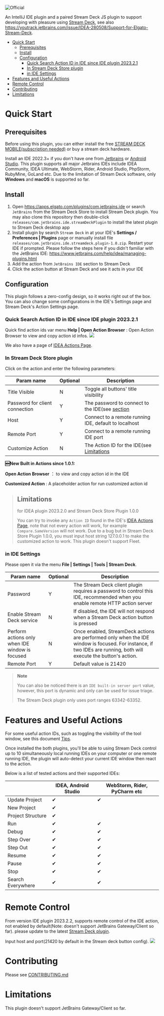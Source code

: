 ![Official](https://jb.gg/badges/official-plastic.svg)

An IntelliJ IDE plugin and a paired Stream Deck JS plugin to support developing with pleasure
using  [Stream Deck](https://developer.elgato.com/documentation/stream-deck/), see
also https://youtrack.jetbrains.com/issue/IDEA-280508/Support-for-Elgato-Stream-Deck.

<!-- TOC -->
* [Quick Start](#quick-start)
  * [Prerequisites](#prerequisites)
  * [Install](#install)
  * [Configuration](#configuration)
    * [Quick Search Action ID in IDE since IDE plugin 2023.2.1](#quick-search-action-id-in-ide-since-ide-plugin-202321)
    * [In Stream Deck Store plugin](#in-stream-deck-store-plugin)
    * [in IDE Settings](#in-ide-settings)
* [Features and Useful Actions](#features-and-useful-actions)
* [Remote Control](#remote-control)
* [Contributing](#contributing)
* [Limitations](#limitations-1)
<!-- TOC -->

# Quick Start

## Prerequisites

Before using this plugin, you can either install the free
[STREAM DECK MOBILE(subscription needed)](https://www.elgato.com/us/en/s/stream-deck-mobile) or buy a stream deck
hardware.

Install an IDE 2022.3+ if you don't have one from [Jetbrains](https://www.jetbrains.com)
or [Android Studio](https://developer.android.com/sdk/installing/studio.html). This plugin supports all major Jetbrains
IDEs include IDEA Community, IDEA Ultimate, WebStorm, Rider, Android Studio, PhpStorm, RubyMine, GoLand etc.
Due to the limitation of Stream Deck software, only **Windows** and **macOS** is supported so far.

## Install

1. Open https://apps.elgato.com/plugins/com.jetbrains.ide or search `JetBrains` from the Stream Deck Store to install
   Stream Deck plugin. You may also clone this repository then
   double-click `releases/com.jetbrains.ide.streamDeckPlugin` to install the latest plugin to Stream Deck desktop app
2. Install plugin by search `Stream Deck` in at your IDE's **Settings / Preferences | Plugins** page or manually install
   file `releases/com.jetbrains.ide.streamdeck.plugin-1.0.zip`. Restart your IDE if prompted. Please follow the steps
   here if you didn't
   familiar with the JetBrains IDE: https://www.jetbrains.com/help/idea/managing-plugins.html
3. Add the action from `JetBrains IDE` section to Stream Deck
4. Click the action button at Stream Deck and see it acts in your IDE

## Configuration

This plugin follows a zero-config design, so it works right out of the box. You can also change some
configurations in the IDE's Settings page and Stream Deck's Action Settings page.

### Quick Search Action ID in IDE since IDE plugin 2023.2.1

Quick find action ids var menu **Help | Open Action Browser** : Open Action Browser to view and copy action id infos.
![](screenshot/action_ids_browser.png)

We also have a page of [IDEA Actions Page](IDEA_actions.md).

### In Stream Deck Store plugin

Click on the action and enter the following parameters:

| Param name                     | Optional | Description                                                        |
|--------------------------------|----------|--------------------------------------------------------------------|
| Title Visible                  | N        | Toggle all buttons' title visibility                               |
| Password for client connection | Y        | The password to connect to the IDE(see [section](#in-IDE-Settings) |
| Host                           | Y        | Connect to a remote running IDE, default to localhost              |
| Remote Port                    | Y        | Connect to a remote running IDE port                               |
| Customize Action               | N        | The Action ID for the IDE(see [Limitations](#Limitations)          |

**🆕New Built in Actions since 1.0.1:**

**Open Action Browser** ： to view and copy action id in the IDE

**Customized Action** : A placeholder action for run customized action id


> ## Limitations
> for IDEA plugin 2023.2.0 and Stream Deck Store Plugin 1.0.0
>
> You can try to invoke any `Action ID` found in the
> IDE's [IDEA Actions Page](IDEA_actions.md),
> note that not every action will work, for example `Compare.SameVersion` will not work.
> Due to a bug but in Stream Deck Store Plugin 1.0.0, you must input host string 127.0.0.1
> to make the customized action to work.
> This plugin doesn't support Fleet.
>

### in IDE Settings

Please open it via the menu **File | Settings | Tools | Stream Deck**.

| Param name                                      | Optional | Description                                                                                                                                                       |
|-------------------------------------------------|----------|-------------------------------------------------------------------------------------------------------------------------------------------------------------------|
| Password                                        | Y        | The Stream Deck client plugin requires a password to control this IDE, recommended when you enable remote HTTP action server                                      |
| Enable Stream Deck service                      | N        | If disabled, the IDE will not respond when a Stream Deck action button is pressed                                                                                 |
| Perform actions only when IDE window is focused | N        | Once enabled, StreamDeck actions are performed only when the IDE window is focused. For instance, if two IDEs are running, both will execute the button's action. |
| Remote Port                                     | Y        | Default value is 21420                                                                                                                                            |



> **Note**
>
> You can also be noticed there is an `IDE built-in server port` value, however, this port is dynamic and only can be
> used for issue triage.
>
> The Stream Deck plugin only uses port ranges 63342-63352.
>
>

# Features and Useful Actions

For some useful action IDs, such as toggling the visibility of the tool window, 
see this document [Tips](Tips.md).

Once installed the both plugins, you'll be able to using Stream Deck control up to 10 simultaneously local running IDEs
on your computer or one remote running IDE, the plugin
will auto-detect your current IDE window then react to the action.

Below is a list of tested actions and their supported IDEs:

|                   | IDEA, Android Studio | WebStorm, Rider, PyCharm etc |
|-------------------|----------------------|------------------------------|
| Update Project    | ✔                    | ✔                            |
| New Project       | ✔                    |                              |
| Project Structure | ✔                    |                              |
| Run               | ✔                    | ✔                            |
| Debug             | ✔                    | ✔                            |
| Step Over         | ✔                    | ✔                            |
| Step Out          | ✔                    | ✔                            |
| Resume            | ✔                    | ✔                            |
| Pause             | ✔                    | ✔                            |
| Stop              | ✔                    | ✔                            |
| Search Everywhere | ✔                    | ✔                            |

# Remote Control
From version IDE plugin 2023.2.2, supports remote control of the IDE action, 
not enabled by default(Note: doesn't support JetBrains Gateway/Client so far).
please update to the latest [Stream Deck plugin](releases/com.jetbrains.ide.streamDeckPlugin).

Input host and port(21420 by default in the Stream deck button config).
![](screenshot/StreamDeckRemoteControl.png)
# Contributing

Please see [CONTRIBUTING.md](CONTRIBUTING.md)

# Limitations

This plugin doesn't support JetBrains Gateway/Client so far.